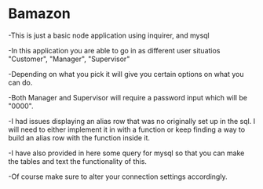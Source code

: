 # Bamazon
-This is just a basic node application using inquirer, and mysql

-In this application you are able to go in as different user situatios "Customer", "Manager", "Supervisor"

-Depending on what you pick it will give you certain options on what you can do.

-Both Manager and Supervisor will require a password input which will be "0000".

-I had issues displaying an alias row that was no originally set up in the sql. I will need to either implement it in with a function or keep finding a way to build an alias row with the function inside it.

-I have also provided in here some query for mysql so that you can make the tables and text the functionality of this.

-Of course make sure to alter your connection settings accordingly.